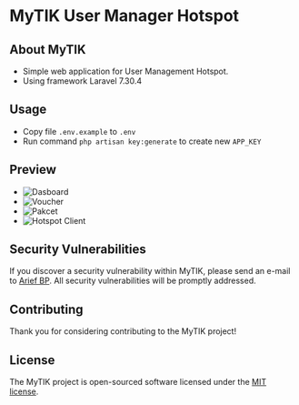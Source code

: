 # MyTIK User Manager Hotspot

## About MyTIK

- Simple web application for User Management Hotspot.
- Using framework Laravel 7.30.4

## Usage

- Copy file `.env.example` to `.env`
- Run command `php artisan key:generate` to create new `APP_KEY`

## Preview

- ![Dasboard](storage/app/public/media/Screenshot_001.png)
- ![Voucher](storage/app/public/media/Screenshot_002.png)
- ![Pakcet](storage/app/public/media/Screenshot_003.png)
- ![Hotspot Client](storage/app/public/media/Screenshot_004.png)

## Security Vulnerabilities

If you discover a security vulnerability within MyTIK, please send an e-mail to [Arief BP](mailto:archytech99@gmail.com). All security vulnerabilities will be promptly addressed.

## Contributing

Thank you for considering contributing to the MyTIK project!

## License

The MyTIK project is open-sourced software licensed under the [MIT license](https://opensource.org/licenses/MIT).
